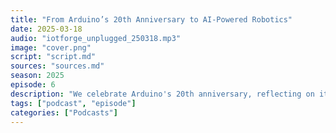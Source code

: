 ```yaml
---
title: "From Arduino’s 20th Anniversary to AI-Powered Robotics"
date: 2025-03-18
audio: "iotforge_unplugged_250318.mp3"
image: "cover.png"
script: "script.md"
sources: "sources.md"
season: 2025
episode: 6
description: "We celebrate Arduino's 20th anniversary, reflecting on its impact and future. Next, we explore Google DeepMind's Gemini Robotics project, which is integrating advanced AI into robotic hardware. We then discuss Home Assistant's major updates: the expanded Music Assistant and official Matter certification, both of which enhance its position in the smart home space. Lastly, we delve into the creative world of circuit bending, where hackers turn everyday devices into unique musical instruments."
tags: ["podcast", "episode"]
categories: ["Podcasts"]
---
```

